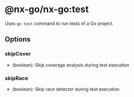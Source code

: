 # @nx-go/nx-go:test

Uses `go test` command to run tests of a Go project.

## Options

### skipCover

- (boolean): Skip coverage analysis during test execution

### skipRace

- (boolean): Skip race detector during test execution
